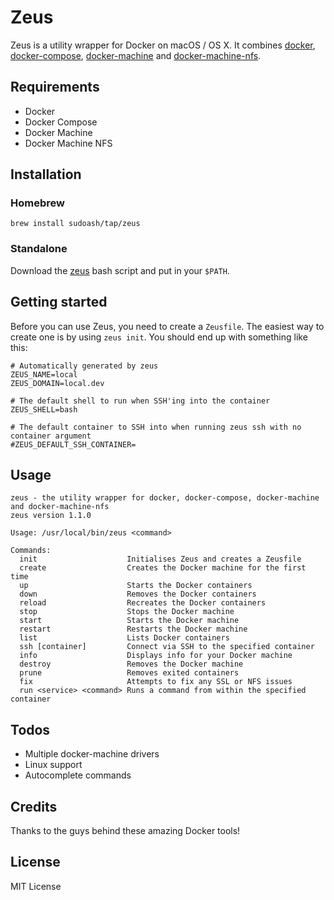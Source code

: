 # Zeus

Zeus is a utility wrapper for Docker on macOS / OS X. It combines [docker](https://docs.docker.com), [docker-compose](https://docs.docker.com/compose/), [docker-machine](https://docs.docker.com/machine/) and [docker-machine-nfs](https://github.com/adlogix/docker-machine-nfs).

## Requirements

  - Docker
  - Docker Compose
  - Docker Machine
  - Docker Machine NFS

## Installation

### Homebrew

```
brew install sudoash/tap/zeus
```

### Standalone

Download the [zeus](https://raw.githubusercontent.com/sudoash/zeus/master/zeus) bash script and put in your `$PATH`.

## Getting started

Before you can use Zeus, you need to create a `Zeusfile`. The easiest way to create one is by using `zeus init`. You should end up with something like this:

```
# Automatically generated by zeus
ZEUS_NAME=local
ZEUS_DOMAIN=local.dev

# The default shell to run when SSH'ing into the container
ZEUS_SHELL=bash

# The default container to SSH into when running zeus ssh with no container argument
#ZEUS_DEFAULT_SSH_CONTAINER=
```

## Usage
```
zeus - the utility wrapper for docker, docker-compose, docker-machine and docker-machine-nfs
zeus version 1.1.0

Usage: /usr/local/bin/zeus <command>

Commands:
  init                    Initialises Zeus and creates a Zeusfile
  create                  Creates the Docker machine for the first time
  up                      Starts the Docker containers
  down                    Removes the Docker containers
  reload                  Recreates the Docker containers
  stop                    Stops the Docker machine
  start                   Starts the Docker machine
  restart                 Restarts the Docker machine
  list                    Lists Docker containers
  ssh [container]         Connect via SSH to the specified container
  info                    Displays info for your Docker machine
  destroy                 Removes the Docker machine
  prune                   Removes exited containers
  fix                     Attempts to fix any SSL or NFS issues
  run <service> <command> Runs a command from within the specified container
 ```

## Todos

 - Multiple docker-machine drivers
 - Linux support
 - Autocomplete commands

## Credits

Thanks to the guys behind these amazing Docker tools!

## License

MIT License
